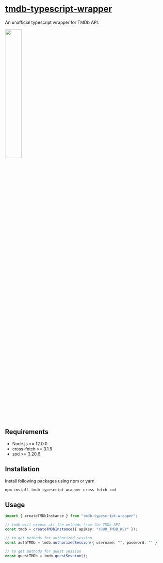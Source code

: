 # [tmdb-typescript-wrapper]()

An unofficial typescript wrapper for TMDb API.

[<img src="https://www.themoviedb.org/assets/2/v4/logos/v2/blue_long_2-9665a76b1ae401a510ec1e0ca40ddcb3b0cfe45f1d51b77a308fea0845885648.svg" width="33%">](https://www.themoviedb.org/)

## Requirements

- Node.js >= 12.0.0
- cross-fetch >= 3.1.5
- zod >= 3.20.6

## Installation

Install following packages using npm or yarn

```bash
npm install tmdb-typescript-wrapper cross-fetch zod
```

## Usage

```typescript
import { createTMDbInstance } from "tmdb-typescript-wrapper";

// tmdb will expose all the methods from the TMDb API
const tmdb = createTMDbInstance({ apiKey: "YOUR_TMDB_KEY" });

// to get methods for authorized session
const authTMDb = tmdb.authorizedSession({ username: "", password: "" });

// to get methods for guest session
const guestTMDb = tmdb.guestSession();
```
